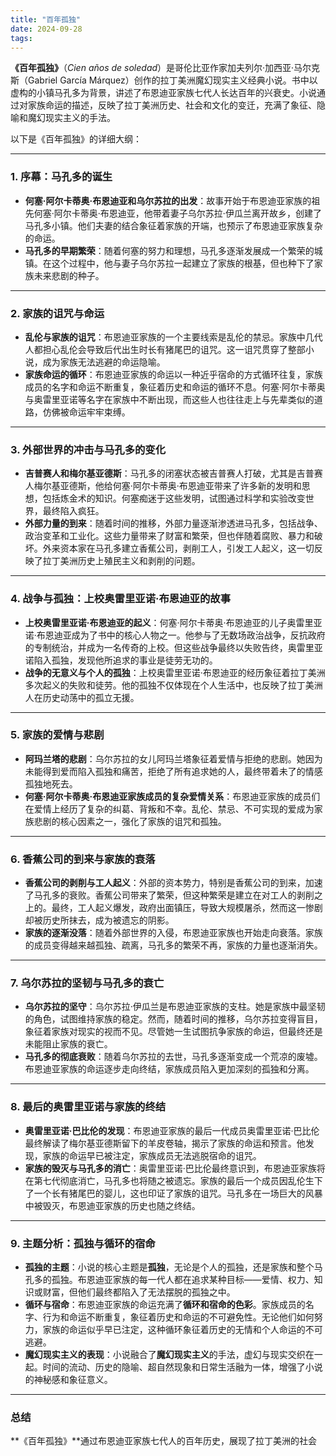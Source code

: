 ```yaml
---
title: "百年孤独"
date: 2024-09-28
tags:
---
```


**《百年孤独》**（*Cien años de soledad*）是哥伦比亚作家加夫列尔·加西亚·马尔克斯（Gabriel García Márquez）创作的拉丁美洲魔幻现实主义经典小说。书中以虚构的小镇马孔多为背景，讲述了布恩迪亚家族七代人长达百年的兴衰史。小说通过对家族命运的描述，反映了拉丁美洲历史、社会和文化的变迁，充满了象征、隐喻和魔幻现实主义的手法。

以下是《百年孤独》的详细大纲：

------

### 1. **序幕：马孔多的诞生**

- **何塞·阿尔卡蒂奥·布恩迪亚和乌尔苏拉的出发**：故事开始于布恩迪亚家族的祖先何塞·阿尔卡蒂奥·布恩迪亚，他带着妻子乌尔苏拉·伊瓜兰离开故乡，创建了马孔多小镇。他们夫妻的结合象征着家族的开端，也预示了布恩迪亚家族复杂的命运。
- **马孔多的早期繁荣**：随着何塞的努力和理想，马孔多逐渐发展成一个繁荣的城镇。在这个过程中，他与妻子乌尔苏拉一起建立了家族的根基，但也种下了家族未来悲剧的种子。

------

### 2. **家族的诅咒与命运**

- **乱伦与家族的诅咒**：布恩迪亚家族的一个主要线索是乱伦的禁忌。家族中几代人都担心乱伦会导致后代出生时长有猪尾巴的诅咒。这一诅咒贯穿了整部小说，成为家族无法逃避的命运隐喻。
- **家族命运的循环**：布恩迪亚家族的命运以一种近乎宿命的方式循环往复，家族成员的名字和命运不断重复，象征着历史和命运的循环不息。何塞·阿尔卡蒂奥与奥雷里亚诺等名字在家族中不断出现，而这些人也往往走上与先辈类似的道路，仿佛被命运牢牢束缚。

------

### 3. **外部世界的冲击与马孔多的变化**

- **吉普赛人和梅尔基亚德斯**：马孔多的闭塞状态被吉普赛人打破，尤其是吉普赛人梅尔基亚德斯，他给何塞·阿尔卡蒂奥·布恩迪亚带来了许多新的发明和思想，包括炼金术的知识。何塞痴迷于这些发明，试图通过科学和实验改变世界，最终陷入疯狂。
- **外部力量的到来**：随着时间的推移，外部力量逐渐渗透进马孔多，包括战争、政治变革和工业化。这些力量带来了财富和繁荣，但也伴随着腐败、暴力和破坏。外来资本家在马孔多建立香蕉公司，剥削工人，引发工人起义，这一切反映了拉丁美洲历史上殖民主义和剥削的问题。

------

### 4. **战争与孤独：上校奥雷里亚诺·布恩迪亚的故事**

- **上校奥雷里亚诺·布恩迪亚的起义**：何塞·阿尔卡蒂奥·布恩迪亚的儿子奥雷里亚诺·布恩迪亚成为了书中的核心人物之一。他参与了无数场政治战争，反抗政府的专制统治，并成为一名传奇的上校。但这些战争最终以失败告终，奥雷里亚诺陷入孤独，发现他所追求的事业是徒劳无功的。
- **战争的无意义与个人的孤独**：上校奥雷里亚诺·布恩迪亚的经历象征着拉丁美洲多次起义的失败和徒劳。他的孤独不仅体现在个人生活中，也反映了拉丁美洲人在历史动荡中的孤立无援。

------

### 5. **家族的爱情与悲剧**

- **阿玛兰塔的悲剧**：乌尔苏拉的女儿阿玛兰塔象征着爱情与拒绝的悲剧。她因为未能得到爱而陷入孤独和痛苦，拒绝了所有追求她的人，最终带着未了的情感孤独地死去。
- **何塞·阿尔卡蒂奥·布恩迪亚家族成员的复杂爱情关系**：布恩迪亚家族的成员们在爱情上经历了复杂的纠葛、背叛和不幸。乱伦、禁忌、不可实现的爱成为家族悲剧的核心因素之一，强化了家族的诅咒和孤独。

------

### 6. **香蕉公司的到来与家族的衰落**

- **香蕉公司的剥削与工人起义**：外部的资本势力，特别是香蕉公司的到来，加速了马孔多的衰败。香蕉公司带来了繁荣，但这种繁荣是建立在对工人的剥削之上的。最终，工人起义爆发，政府出面镇压，导致大规模屠杀，然而这一惨剧却被历史所抹去，成为被遗忘的阴影。
- **家族的逐渐没落**：随着外部世界的入侵，布恩迪亚家族也开始走向衰落。家族的成员变得越来越孤独、疏离，马孔多的繁荣不再，家族的力量也逐渐消失。

------

### 7. **乌尔苏拉的坚韧与马孔多的衰亡**

- **乌尔苏拉的坚守**：乌尔苏拉·伊瓜兰是布恩迪亚家族的支柱。她是家族中最坚韧的角色，试图维持家族的稳定。然而，随着时间的推移，乌尔苏拉变得盲目，象征着家族对现实的视而不见。尽管她一生试图抗争家族的命运，但最终还是未能阻止家族的衰亡。
- **马孔多的彻底衰败**：随着乌尔苏拉的去世，马孔多逐渐变成一个荒凉的废墟。布恩迪亚家族的命运逐步走向终结，家族成员陷入更加深刻的孤独和分离。

------

### 8. **最后的奥雷里亚诺与家族的终结**

- **奥雷里亚诺·巴比伦的发现**：布恩迪亚家族的最后一代成员奥雷里亚诺·巴比伦最终解读了梅尔基亚德斯留下的羊皮卷轴，揭示了家族的命运和预言。他发现，家族的命运早已被注定，家族成员无法逃脱宿命的诅咒。
- **家族的毁灭与马孔多的消亡**：奥雷里亚诺·巴比伦最终意识到，布恩迪亚家族将在第七代彻底消亡，马孔多也将随之被遗忘。家族的最后一个成员因乱伦生下了一个长有猪尾巴的婴儿，这也印证了家族的诅咒。马孔多在一场巨大的风暴中被毁灭，布恩迪亚家族的历史也随之终结。

------

### 9. **主题分析：孤独与循环的宿命**

- **孤独的主题**：小说的核心主题是**孤独**，无论是个人的孤独，还是家族和整个马孔多的孤独。布恩迪亚家族的每一代人都在追求某种目标——爱情、权力、知识或财富，但他们最终都陷入了无法摆脱的孤独之中。
- **循环与宿命**：布恩迪亚家族的命运充满了**循环和宿命的色彩**。家族成员的名字、行为和命运不断重复，象征着历史和命运的不可避免性。无论他们如何努力，家族的命运似乎早已注定，这种循环象征着历史的无情和个人命运的不可逃避。
- **魔幻现实主义的表现**：小说融合了**魔幻现实主义**的手法，虚幻与现实交织在一起。时间的流动、历史的隐喻、超自然现象和日常生活融为一体，增强了小说的神秘感和象征意义。

------

### 总结

**《百年孤独》**通过布恩迪亚家族七代人的百年历史，展现了拉丁美洲的社会